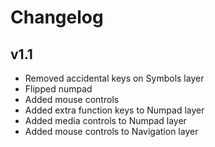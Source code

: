 # Changelog

## v1.1

- Removed accidental keys on Symbols layer
- Flipped numpad
- Added mouse controls
- Added extra function keys to Numpad layer
- Added media controls to Numpad layer
- Added mouse controls to Navigation layer
